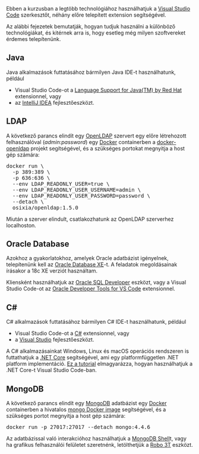 Ebben a kurzusban a legtöbb technológiához használhatjuk a <a href="https://code.visualstudio.com" target="_blank">Visual Studio Code</a> szerkesztőt, néhány előre telepített extension segítségével.

Az alábbi fejezetek bemutatják, hogyan tudjuk használni a különböző technológiákat, és kitérnek arra is, hogy esetleg még milyen szoftvereket érdemes telepítenünk.

## Java

Java alkalmazások futtatásához bármilyen Java IDE-t használhatunk, például

* Visual Studio Code-ot a <a href="https://marketplace.visualstudio.com/items?itemName=redhat.java" target="_blank">Language Support for Java(TM) by Red Hat</a> extensionnel, vagy
* az <a href="https://www.jetbrains.com/idea" target="_blank">IntelliJ IDEA</a> fejlesztőeszközt.

## LDAP

A következő parancs elindít egy <a href="https://www.openldap.org" target="_blank">OpenLDAP</a> szervert egy előre létrehozott felhasználóval (*admin:password*) egy <a href="https://www.docker.com" target="_blank">Docker</a> containerben a <a href="https://github.com/osixia/docker-openldap" target="_blank">docker-openldap</a> projekt segítségével, és a szükséges portokat megnyitja a host gép számára:

<pre class="prettyprint">docker run \
  -p 389:389 \
  -p 636:636 \
  --env LDAP_READONLY_USER=true \
  --env LDAP_READONLY_USER_USERNAME=admin \
  --env LDAP_READONLY_USER_PASSWORD=password \
  --detach \
  osixia/openldap:1.5.0</pre>

Miután a szerver elindult, csatlakozhatunk az OpenLDAP szerverhez localhoston.

## Oracle Database

Azokhoz a gyakorlatokhoz, amelyek Oracle adatbázist igényelnek, telepítenünk kell az <a href="https://www.oracle.com/database/technologies/xe-downloads.html" target="_blank">Oracle Database XE</a>-t. A feladatok megoldásainak írásakor a 18c XE verziót használtam.

Kliensként használhatjuk az <a href="https://www.oracle.com/tools/downloads/sqldev-downloads.html" target="_blank">Oracle SQL Developer</a> eszközt, vagy a Visual Studio Code-ot az <a href="https://marketplace.visualstudio.com/items?itemName=Oracle.oracledevtools" target="_blank">Oracle Developer Tools for VS Code</a> extensionnel.

## C#

C# alkalmazások futtatásához bármilyen C# IDE-t használhatunk, például

* Visual Studio Code-ot a <a href="https://marketplace.visualstudio.com/items?itemName=ms-dotnettools.csharp" target="_blank">C#</a> extensionnel, vagy
* a <a href="https://visualstudio.microsoft.com" target="_blank">Visual Studio</a> fejlesztőeszközt.

A C# alkalmazásainkat Windows, Linux és macOS operációs rendszeren is futtathatjuk a <a href="https://dotnet.microsoft.com/download" target="_blank">.NET Core</a> segítségével, ami egy platformfüggetlen .NET platform implementáció. <a href="https://code.visualstudio.com/docs/languages/dotnet" target="_blank">Ez a tutorial</a> elmagyarázza, hogyan használhatjuk a .NET Core-t Visual Studio Code-ban.

## MongoDB

A következő parancs elindít egy <a href="https://www.mongodb.com" target="_blank">MongoDB</a> adatbázist egy <a href="https://www.docker.com" target="_blank">Docker</a> containerben a hivatalos <a href="https://hub.docker.com/_/mongo" target="_blank">mongo Docker image</a> segítségével, és a szükséges portot megnyitja a host gép számára:

<pre class="prettyprint">docker run -p 27017:27017 --detach mongo:4.4.6</pre>

Az adatbázissal való interakcióhoz használhatjuk a <a href="https://www.mongodb.com/try/download/shell" target="_blank">MongoDB Shell</a>t, vagy ha grafikus felhasználói felületet szeretnénk, letölthetjük a <a href="https://robomongo.org" target="_blank">Robo 3T</a> eszközt.
